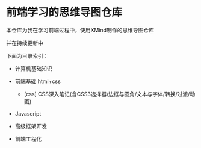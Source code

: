 

# 前端学习的思维导图仓库

本仓库为我在学习前端过程中，使用XMind制作的思维导图仓库

并在持续更新中

下面为目录索引：

* 计算机基础知识

* 前端基础 html+css
  * [css] CSS深入笔记(含CSS3选择器/边框与圆角/文本与字体/转换/过渡/动画)
* Javascript
* 高级框架开发
* 前端工程化